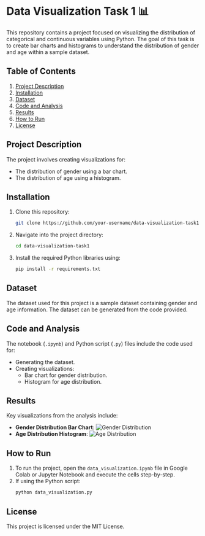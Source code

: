 # Data Visualization Task 1 📊

This repository contains a project focused on visualizing the distribution of categorical and continuous variables using Python. The goal of this task is to create bar charts and histograms to understand the distribution of gender and age within a sample dataset.

## Table of Contents
1. [Project Description](#project-description)
2. [Installation](#installation)
3. [Dataset](#dataset)
4. [Code and Analysis](#code-and-analysis)
5. [Results](#results)
6. [How to Run](#how-to-run)
7. [License](#license)

## Project Description
The project involves creating visualizations for:
- The distribution of gender using a bar chart.
- The distribution of age using a histogram.

## Installation
1. Clone this repository:
    ```bash
    git clone https://github.com/your-username/data-visualization-task1.git
    ```
2. Navigate into the project directory:
    ```bash
    cd data-visualization-task1
    ```
3. Install the required Python libraries using:
    ```bash
    pip install -r requirements.txt
    ```

## Dataset
The dataset used for this project is a sample dataset containing gender and age information. The dataset can be generated from the code provided.

## Code and Analysis
The notebook (`.ipynb`) and Python script (`.py`) files include the code used for:
- Generating the dataset.
- Creating visualizations:
  - Bar chart for gender distribution.
  - Histogram for age distribution.

## Results
Key visualizations from the analysis include:
- **Gender Distribution Bar Chart**:
  ![Gender Distribution](gender_distribution.png)
- **Age Distribution Histogram**:
  ![Age Distribution](age_distribution.png)

## How to Run
1. To run the project, open the `data_visualization.ipynb` file in Google Colab or Jupyter Notebook and execute the cells step-by-step.
2. If using the Python script:
    ```bash
    python data_visualization.py
    ```

## License
This project is licensed under the MIT License.
